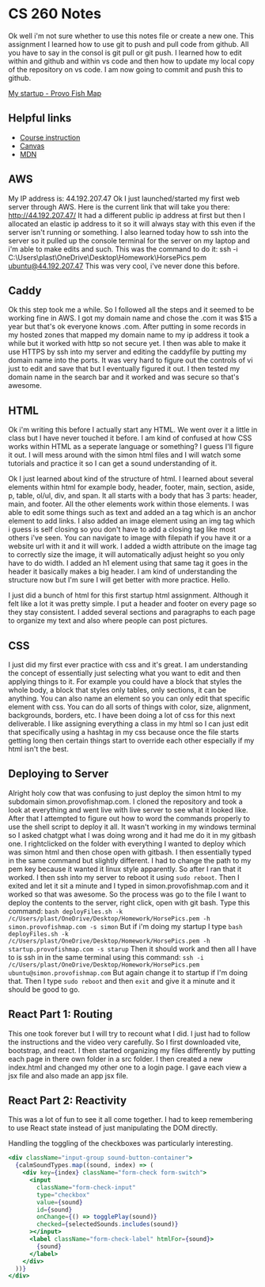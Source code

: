 # CS 260 Notes
Ok well i'm not sure whether to use this notes file or create a new one. This assignment I learned how to use git to push and pull code from github. All you have to say in the consol is git pull or git push. I learned how to edit within and github and within vs code and then how to update my local copy of the repository on vs code. I am now going to commit and push this to github.

[My startup - Provo Fish Map](https://provofishmap.com)

## Helpful links

- [Course instruction](https://github.com/webprogramming260)
- [Canvas](https://byu.instructure.com)
- [MDN](https://developer.mozilla.org)

## AWS

My IP address is: 44.192.207.47
Ok I just launched/started my first web server through AWS. Here is the current link that will take you there: http://44.192.207.47/
It had a different public ip address at first but then I allocated an elastic ip address to it so it will always stay with this even if the server isn't running or something. I also learned today how to ssh into the server so it pulled up the console terminal for the server on my laptop and i'm able to make edits and such. This was the command to do it:
ssh -i C:\Users\plast\OneDrive\Desktop\Homework\HorsePics.pem ubuntu@44.192.207.47
This was very cool, i've never done this before.

## Caddy

Ok this step took me a while. So I followed all the steps and it seemed to be working fine in AWS. I got my domain name and chose the .com it was $15 a year but that's ok everyone knows .com. After putting in some records in my hosted zones that mapped my domain name to my ip address it took a while but it worked with http so not secure yet. I then was able to make it use HTTPS by ssh into my server and editing the caddyfile by putting my domain name into the ports. It was very hard to figure out the controls of vi just to edit and save that but I eventually figured it out. I then tested my domain name in the search bar and it worked and was secure so that's awesome. 

## HTML

Ok i'm writing this before I actually start any HTML. We went over it a little in class but I have never touched it before. I am kind of confused at how CSS works within HTML as a seperate language or something? I guess I'll figure it out. I will mess around with the simon html files and I will watch some tutorials and practice it so I can get a sound understanding of it. 

Ok I just learned about kind of the structure of html. I learned about several elements within html for example body, header, footer, main, section, aside, p, table, ol/ul, div, and span. It all starts with a body that has 3 parts: header, main, and footer. All the other elements work within those elements. I was able to edit some things such as text and added an a tag which is an anchor element to add links. I also added an image element using an img tag which i guess is self closing so you don't have to add a closing tag like most others i've seen. You can navigate to image with filepath if you have it or a website url with it and it will work. I added a width attribute on the image tag to correctly size the image, it will automatically adjust height so you only have to do width. I added an h1 element using that same tag it goes in the header it basically makes a big header. I am kind of understanding the structure now but I'm sure I will get better with more practice. Hello.

I just did a bunch of html for this first startup html assignment. Although it felt like a lot it was pretty simple. I put a header and footer on every page so they stay consistent. I added several sections and paragraphs to each page to organize my text and also where people can post pictures.

## CSS

I just did my first ever practice with css and it's great. I am understanding the concept of essentially just selecting what you want to edit and then applying things to it. For example you could have a block that styles the whole body, a block that styles only tables, only sections, it can be anything. You can also name an element so you can only edit that specific element with css. You can do all sorts of things with color, size, alignment, backgrounds, borders, etc. I have been doing a lot of css for this next deliverable. I like assigning everything a class in my html so I can just edit that specifically using a hashtag in my css because once the file starts getting long then certain things start to override each other especially if my html isn't the best.  

## Deploying to Server

Alright holy cow that was confusing to just deploy the simon html to my subdomain simon.provofishmap.com. I cloned the repository and took a look at everything and went live with live server to see what it looked like. After that I attempted to figure out how to word the commands properly to use the shell script to deploy it all. It wasn't working in my windows terminal so I asked chatgpt what I was doing wrong and it had me do it in my gitbash one. I rightclicked on the folder with everything I wanted to deploy which was simon html and then chose open with gitbash. I then essentially typed in the same command but slightly different. I had to change the path to my pem key because it wanted it linux style apparently. So after I ran that it worked. I then ssh into my server to reboot it using `sudo reboot`. Then I exited and let it sit a minute and I typed in simon.provofishmap.com and it worked so that was awesome. So the process was go to the file I want to deploy the contents to the server, right click, open with git bash. Type this command:
`bash deployFiles.sh -k /c/Users/plast/OneDrive/Desktop/Homework/HorsePics.pem -h simon.provofishmap.com -s simon`
But if i'm doing my startup I type
`bash deployFiles.sh -k /c/Users/plast/OneDrive/Desktop/Homework/HorsePics.pem -h startup.provofishmap.com -s starup`
Then it should work and then all I have to is ssh in in the same terminal using this command:
`ssh -i /c/Users/plast/OneDrive/Desktop/Homework/HorsePics.pem ubuntu@simon.provofishmap.com`
But again change it to startup if I'm doing that. Then I type `sudo reboot` and then `exit` and give it a minute and it should be good to go.

## React Part 1: Routing

This one took forever but I will try to recount what I did. I just had to follow the instructions and the video very carefully. So I first downloaded vite, bootstrap, and react. I then started organizing my files differently by putting each page in there own folder in a src folder. I then created a new index.html and changed my other one to a login page. I gave each view a jsx file and also made an app jsx file. 

## React Part 2: Reactivity

This was a lot of fun to see it all come together. I had to keep remembering to use React state instead of just manipulating the DOM directly.

Handling the toggling of the checkboxes was particularly interesting.

```jsx
<div className="input-group sound-button-container">
  {calmSoundTypes.map((sound, index) => (
    <div key={index} className="form-check form-switch">
      <input
        className="form-check-input"
        type="checkbox"
        value={sound}
        id={sound}
        onChange={() => togglePlay(sound)}
        checked={selectedSounds.includes(sound)}
      ></input>
      <label className="form-check-label" htmlFor={sound}>
        {sound}
      </label>
    </div>
  ))}
</div>
```
